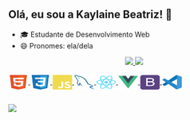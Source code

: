 ## Olá, eu sou a Kaylaine Beatriz! 💜

- 🎓 Estudante de Desenvolvimento Web 
- 😄 Pronomes: ela/dela

<div align="center">
  <a href="https://github.com/kaylainelinda011">
  <img height="180em" src="https://github-readme-stats.vercel.app/api?username=kaylainelinda011&show_icons=true&theme=dracula&include_all_commits=true&count_private=true"/>
  <img height="180em" src="https://github-readme-stats.vercel.app/api/top-langs/?username=kaylainelinda011&layout=compact&langs_count=7&theme=dracula"/>
</div>
 
 <div style="display: inline_block"><br>
  <img align="center" alt="Nick-HTML" height="30" width="40" src="https://raw.githubusercontent.com/devicons/devicon/master/icons/html5/html5-original.svg">
  <img align="center" alt="Nick-CSS" height="30" width="40" src="https://raw.githubusercontent.com/devicons/devicon/master/icons/css3/css3-original.svg">
  <img align="center" alt="Nick-Js" height="30" width="40" src="https://raw.githubusercontent.com/devicons/devicon/master/icons/javascript/javascript-plain.svg">
  <img align="center" alt="Nick-Mysql" height="30" width="40" src="https://raw.githubusercontent.com/devicons/devicon/master/icons/mysql/mysql-original.svg">
  <img align="center" alt="Nick-React" height="30" width="40" src="https://raw.githubusercontent.com/devicons/devicon/master/icons/react/react-original.svg">
  <img align="center" alt="Nick-Vue" height="30" width="40" src="https://raw.githubusercontent.com/devicons/devicon/master/icons/vuejs/vuejs-original.svg">
  <img align="center" alt="Nick-Bootstrap" height="30" width="40" src="https://raw.githubusercontent.com/devicons/devicon/master/icons/bootstrap/bootstrap-plain.svg">
  <img align="center" alt="Nick-Vscode" height="30" width="40" src="https://raw.githubusercontent.com/devicons/devicon/master/icons/vscode/vscode-original.svg">
</div>
 
 ##
 
 <div> 
  <a href="https://www.instagram.com/kaylaine_beatriz15/" target="_blank"><img src="https://img.shields.io/badge/-Instagram-%23E4405F?style=for-the-badge&logo=instagram&logoColor=white" target="_blank"></a>
</div>
